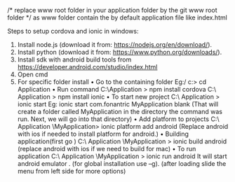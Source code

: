 /* replace www root folder in your application folder by the git www root folder */
as www folder contain the by default application file like index.html



Steps to setup cordova and ionic in windows:
1.	Install node.js (download it from: https://nodejs.org/en/download/).
2.	Install python (download it from: https://www.python.org/downloads/).
3.	Install sdk with android build tools from https://developer.android.com/studio/index.html
4.	Open cmd 
5.	For specific folder install 
•	Go to the containing folder 
Eg:/ c:\> cd Application
•	Run command 
C:\Application > npm install cordova
C:\ Application > npm install ionic
•	To start new project
C:\ Application > ionic start <project id> <project name><to do>
Eg: ionic start com.fonantric MyApplication blank
(That will create a folder called MyApplication in the directory the command was run. Next, we will go into that directory)
•	Add platform to projects
C:\ Application \MyApplication> ionic platform add android 
(Replace android with ios if needed to install platform for android.)
•	Building application(first go )
C:\ Application \MyApplication > ionic build android (replace android with ios if we need to build for mac)
•	To run application
C:\ Application \MyApplication > ionic run android
It will start android emulator .
(for global installation use –g).
(after loading slide the menu from left side for more options)


